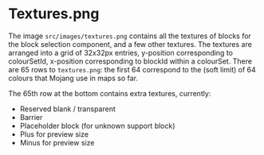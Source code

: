 # Textures.png

The image `src/images/textures.png` contains all the textures of blocks for the block selection component, and a few other textures. The textures are arranged into a grid of 32x32px entries, y-position corresponding to colourSetId, x-position corresponding to blockId within a colourSet. There are 65 rows to `textures.png`: the first 64 correspond to the (soft limit) of 64 colours that Mojang use in maps so far.

The 65th row at the bottom contains extra textures, currently:

- Reserved blank / transparent
- Barrier
- Placeholder block (for unknown support block)
- Plus for preview size
- Minus for preview size
